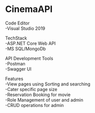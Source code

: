 # CinemaAPI

Code Editor <br/>
-Visual Studio 2019 <br>

TechStack <br/>
-ASP.NET Core Web API <br/>
-MS SQL/MongoDb <br/>

API Development Tools <br/>
-Postman <br/>
-Swagger UI <br/>

Features <br/>
-View pages using Sorting and searching <br>
-Cater specific page size <br/>
-Reservation Booking for movie <br/>
-Role Management of user and admin <br/>
-CRUD operations for admin





